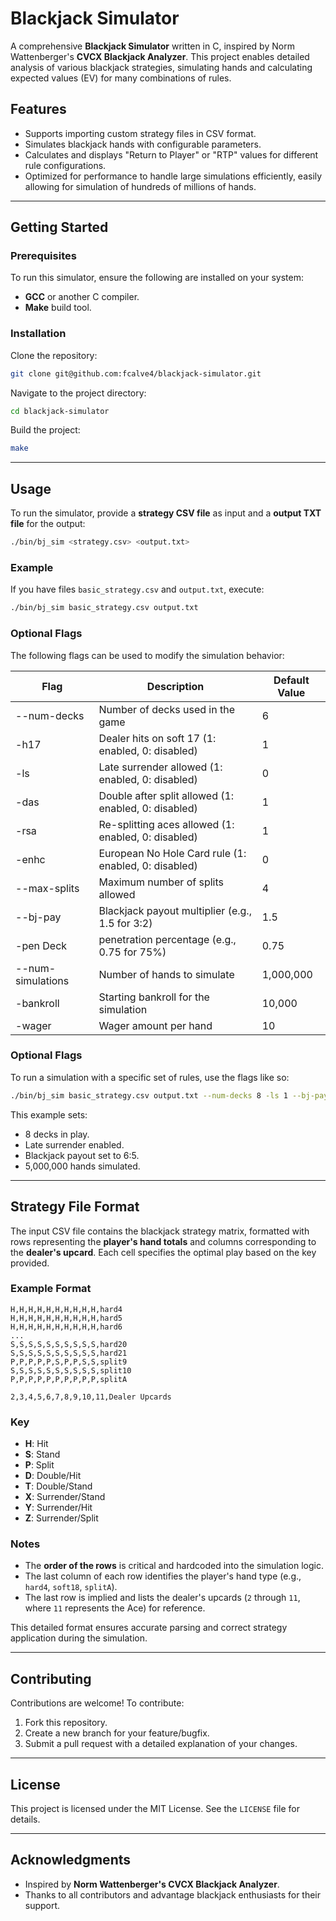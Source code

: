 # Blackjack Simulator

A comprehensive **Blackjack Simulator** written in C, inspired by Norm Wattenberger's **CVCX Blackjack Analyzer**. This project enables detailed analysis of various blackjack strategies, simulating hands and calculating expected values (EV) for many combinations of rules.

## Features

- Supports importing custom strategy files in CSV format.
- Simulates blackjack hands with configurable parameters.
- Calculates and displays "Return to Player" or "RTP" values for different rule configurations.
- Optimized for performance to handle large simulations efficiently, easily allowing for simulation of hundreds of millions of hands.

---

## Getting Started

### Prerequisites

To run this simulator, ensure the following are installed on your system:

- **GCC** or another C compiler.
- **Make** build tool.

### Installation

Clone the repository:

```bash
git clone git@github.com:fcalve4/blackjack-simulator.git
```

Navigate to the project directory:

```bash
cd blackjack-simulator
```

Build the project:

```bash
make
```

---

## Usage

To run the simulator, provide a **strategy CSV file** as input and a **output TXT file** for the output:

```bash
./bin/bj_sim <strategy.csv> <output.txt>
```

### Example

If you have files `basic_strategy.csv` and `output.txt`, execute:

```bash
./bin/bj_sim basic_strategy.csv output.txt
```

### Optional Flags

The following flags can be used to modify the simulation behavior:

| Flag    | Description | Default Value |
| -------- | ------- | ------- |
| --num-decks |	Number of decks used in the game | 6 |
| -h17 |	Dealer hits on soft 17 (1: enabled, 0: disabled) | 1 |
| -ls	| Late surrender allowed (1: enabled, 0: disabled) | 0 |
| -das |	Double after split allowed (1: enabled, 0: disabled) | 1 |
| -rsa | Re-splitting aces allowed (1: enabled, 0: disabled)	| 1 |
| -enhc | European No Hole Card rule (1: enabled, 0: disabled) |	0 |
| --max-splits | Maximum number of splits allowed |	4 |
| --bj-pay | Blackjack payout multiplier (e.g., 1.5 for 3:2) |	1.5 |
| -pen Deck | penetration percentage (e.g., 0.75 for 75%)	| 0.75 |
| --num-simulations | Number of hands to simulate	| 1,000,000 |
| -bankroll | Starting bankroll for the simulation |	10,000 |
| -wager | Wager amount per hand | 10 |

### Optional Flags

To run a simulation with a specific set of rules, use the flags like so:

```bash
./bin/bj_sim basic_strategy.csv output.txt --num-decks 8 -ls 1 --bj-pay 1.2 --num-simulations 500000
```

This example sets:
- 8 decks in play.
- Late surrender enabled.
- Blackjack payout set to 6:5.
- 5,000,000 hands simulated.

---
## Strategy File Format

The input CSV file contains the blackjack strategy matrix, formatted with rows representing the **player's hand totals** and columns corresponding to the **dealer's upcard**. Each cell specifies the optimal play based on the key provided.

### Example Format

```csv
H,H,H,H,H,H,H,H,H,H,hard4
H,H,H,H,H,H,H,H,H,H,hard5
H,H,H,H,H,H,H,H,H,H,hard6
...
S,S,S,S,S,S,S,S,S,S,hard20
S,S,S,S,S,S,S,S,S,S,hard21
P,P,P,P,P,S,P,P,S,S,split9
S,S,S,S,S,S,S,S,S,S,split10
P,P,P,P,P,P,P,P,P,P,splitA

2,3,4,5,6,7,8,9,10,11,Dealer Upcards
```

### Key
- **H**: Hit  
- **S**: Stand  
- **P**: Split
- **D**: Double/Hit  
- **T**: Double/Stand  
- **X**: Surrender/Stand  
- **Y**: Surrender/Hit  
- **Z**: Surrender/Split  

### Notes
- The **order of the rows** is critical and hardcoded into the simulation logic.
- The last column of each row identifies the player's hand type (e.g., `hard4`, `soft18`, `splitA`).
- The last row is implied and lists the dealer's upcards (`2` through `11`, where `11` represents the Ace) for reference.

This detailed format ensures accurate parsing and correct strategy application during the simulation.

---

## Contributing

Contributions are welcome! To contribute:

1. Fork this repository.
2. Create a new branch for your feature/bugfix.
3. Submit a pull request with a detailed explanation of your changes.

---

## License

This project is licensed under the MIT License. See the `LICENSE` file for details.

---

## Acknowledgments

- Inspired by **Norm Wattenberger's CVCX Blackjack Analyzer**.
- Thanks to all contributors and advantage blackjack enthusiasts for their support.
